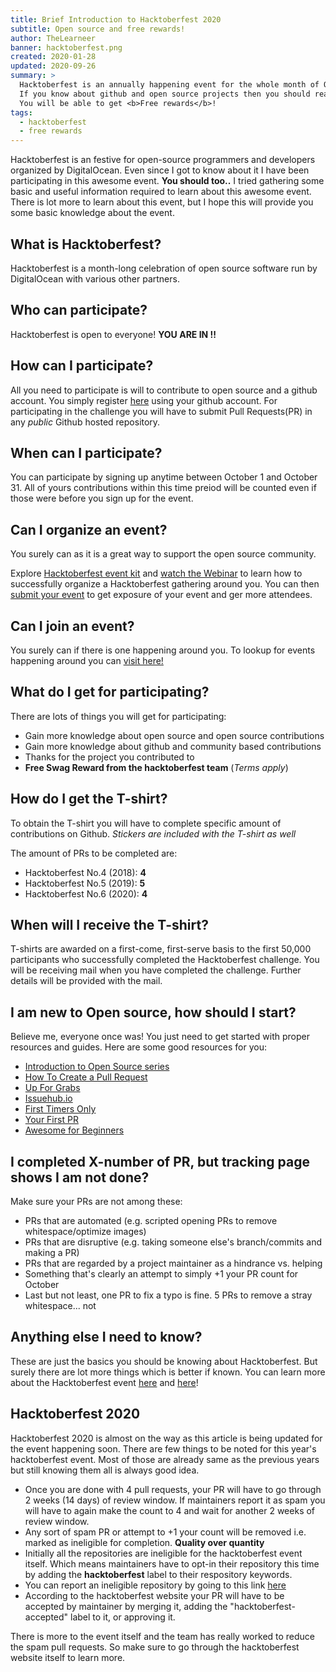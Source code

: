 ```yaml
---
title: Brief Introduction to Hacktoberfest 2020
subtitle: Open source and free rewards!
author: TheLearneer
banner: hacktoberfest.png
created: 2020-01-28
updated: 2020-09-26
summary: >
  Hacktoberfest is an annually happening event for the whole month of October.
  If you know about github and open source projects then you should read this article.
  You will be able to get <b>Free rewards</b>!
tags:
  - hacktoberfest
  - free rewards
---
```


Hacktoberfest is an festive for open-source programmers and developers organized by DigitalOcean. Even since I got to know about it I have been participating in this awesome event. **You should too..** I tried gathering some basic and useful information required to learn about this awesome event. There is lot more to learn about this event, but I hope this will provide you some basic knowledge about the event.

## **What is Hacktoberfest?**

Hacktoberfest is a month-long celebration of open source software run by DigitalOcean with various other partners.

## **Who can participate?**

Hacktoberfest is open to everyone! **YOU ARE IN !!**

## **How can I participate?**

All you need to participate is will to contribute to open source and a github account. You simply register [here](https://hacktoberfest.digitalocean.com) using your github account. For participating in the challenge you will have to submit Pull Requests(PR) in any _public_ Github hosted repository.

## **When can I participate?**

You can participate by signing up anytime between October 1 and October 31. All of yours contributions within this time preiod will be counted even if those were before you sign up for the event.

## **Can I organize an event?**

You surely can as it is a great way to support the open source community.

Explore [Hacktoberfest event kit](https://hacktoberfest.digitalocean.com/eventkit) and [watch the Webinar](https://youtu.be/IC-sCZrDz04) to learn how to successfully organize a Hacktoberfest gathering around you. You can then [submit your event](https://hacktoberfest.digitalocean.com/eventkit#form) to get exposure of your event and ger more attendees.

## **Can I join an event?**

You surely can if there is one happening around you.
To lookup for events happening around you can [visit here!](https://hacktoberfest.digitalocean.com/events)

## **What do I get for participating?**

There are lots of things you will get for participating:

- Gain more knowledge about open source and open source contributions
- Gain more knowledge about github and community based contributions
- Thanks for the project you contributed to
- **Free Swag Reward from the hacktoberfest team** (*Terms apply*)

## **How do I get the T-shirt?**

To obtain the T-shirt you will have to complete specific amount of contributions on Github.
*Stickers are included with the T-shirt as well*

The amount of PRs to be completed are:

- Hacktoberfest No.4 (2018): **4**
- Hacktoberfest No.5 (2019): **5**
- Hacktoberfest No.6 (2020): **4**

## **When will I receive the T-shirt?**

T-shirts are awarded on a first-come, first-serve basis to the first 50,000 participants who successfully completed the Hacktoberfest challenge. You will be receiving mail when you have completed the challenge. Further details will be provided with the mail.

## **I am new to Open source, how should I start?**

Believe me, everyone once was! You just need to get started with proper resources and guides. Here are some good resources for you:

- [Introduction to Open Source series](https://www.digitalocean.com/community/tutorial_series/an-introduction-to-open-source)
- [How To Create a Pull Request](https://www.digitalocean.com/community/tutorials/how-to-create-a-pull-request-on-github)
- [Up For Grabs](https://up-for-grabs.net/#/)
- [Issuehub.io](http://issuehub.io/)
- [First Timers Only](https://www.firsttimersonly.com/)
- [Your First PR](http://yourfirstpr.github.io/)
- [Awesome for Beginners](https://github.com/mungell/awesome-for-beginners)

## **I completed X-number of PR, but tracking page shows I am not done?**

Make sure your PRs are not among these:

- PRs that are automated (e.g. scripted opening PRs to remove whitespace/optimize images)
- PRs that are disruptive (e.g. taking someone else's branch/commits and making a PR)
- PRs that are regarded by a project maintainer as a hindrance vs. helping
- Something that's clearly an attempt to simply +1 your PR count for October
- Last but not least, one PR to fix a typo is fine. 5 PRs to remove a stray whitespace... not

## **Anything else I need to know?**

These are just the basics you should be knowing about Hacktoberfest. But surely there are lot more things which is better if known. You can learn more about the Hacktoberfest event [here](https://hacktoberfest.digitalocean.com/details) and [here](https://hacktoberfest.digitalocean.com/faq)!

## **Hacktoberfest 2020**

Hacktoberfest 2020 is almost on the way as this article is being updated for the event happening soon. There are few things to be noted for this year's hacktoberfest event. Most of those are already same as the previous years but still knowing them all is always good idea.

- Once you are done with 4 pull requests, your PR will have to go through 2 weeks (14 days) of  review window. If maintainers report it as spam you will have to again make the count to 4 and wait for another  2 weeks of review window.
- Any sort of spam PR or attempt to +1 your count will be removed i.e. marked as ineligible for completion. **Quality over quantity**
- Initially all the repositories are ineligible for the hacktoberfest event itself. Which means maintainers have to opt-in their repository this time by adding the **hacktoberfest** label to their respository keywords.
- You can report an ineligible repository by going to this link [here](https://hacktoberfest.digitalocean.com/report)
- According to the hacktoberfest website your PR will have to be accepted by maintainer by merging it, adding the "hacktoberfest-accepted" label to it, or approving it.

There is more to the event itself and the team has really worked to reduce the spam pull requests. So make sure to go through the hacktoberfest website itself to learn more.
